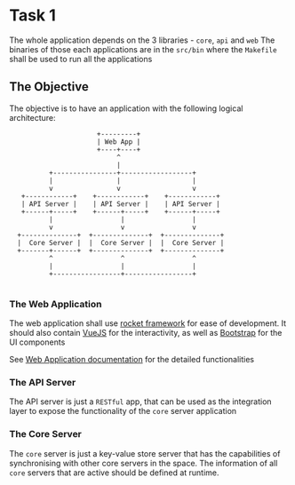 
# Task 1

The whole application depends on the 3 libraries - `core`, `api` and `web`
The binaries of those each applications are in the `src/bin` where the `Makefile`
shall be used to run all the applications

## The Objective

The objective is to have an application with the following logical architecture:

```
                      +---------+
                      | Web App |
                      +----+----+
                           ^
                           |
          +----------------+------------------+
          |                |                  |
          v                v                  v
   +------------+    +------------+    +------------+
   | API Server |    | API Server |    | API Server |
   +------+-----+    +------+-----+    +------+-----+
          |                 |                 |
          v                 v                 v
  +--------------+  +--------------+  +--------------+
  |  Core Server |  |  Core Server |  |  Core Server |
  +-------+------+  +--------------+  +--------------+
          ^                 ^                 ^
          |                 |                 |
          +-----------------+-----------------+
                   
```

### The Web Application

The web application shall use [rocket framework](https://rocket.rs) for ease of development. It should also contain [VueJS](https://vuejs.org) for the interactivity, as well as [Bootstrap](http://getbootstrap.com) for the UI components

See [Web Application documentation](web/README.md) for the detailed functionalities


### The API Server

The API server is just a `RESTful` app, that can be used as the integration layer to expose the functionality of the `core` server application

### The Core Server

The `core` server is just a key-value store server that has the capabilities of synchronising with other core servers in the space. The information of all `core` servers that are active should be defined at runtime.


